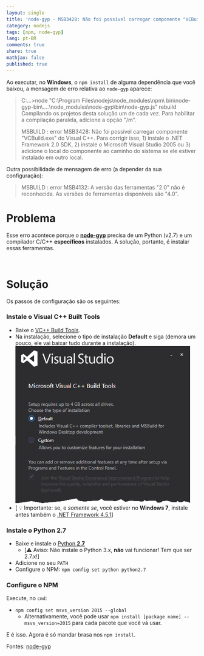 ```yaml
---
layout: single
title: 'node-gyp - MSB3428: Não foi possível carregar componente "VCBuild.exe" / MSB4132'
category: nodejs
tags: [npm, node-gyp]
lang: pt-BR
comments: true
share: true
mathjax: false
published: true
---
```


Ao executar, no **Windows**, o `npm install` de alguma dependência que você baixou, a mensagem de erro relativa ao `node-gyp` aparece:<br>

> C:\...>node "C:\Program Files\nodejs\node_modules\npm\ bin\node-gyp-bin\\..\..\node_modules\node-gyp\bin\node-gyp.js" rebuild
Compilando os projetos desta solução um de cada vez. Para habilitar a compilação paralela, adicione a opção "/m".
>
> MSBUILD : error MSB3428: Não foi possível carregar componente "VCBuild.exe" do Visual C++.
Para corrigir isso, 1) instale o .NET Framework 2.0 SDK, 2) instale o Microsoft Visual Studio 2005 ou 3) adicione
o local do componente ao caminho do sistema se ele estiver instalado em outro local.

<!--more-->

Outra possibilidade de mensagem de erro (a depender da sua configuração):

> MSBUILD : error MSB4132: A versão das ferramentas "2.0" não é reconhecida. As versões de ferramentas disponíveis são "4.0".

# Problema

Esse erro acontece porque o [**node-gyp**](https://github.com/nodejs/node-gyp) precisa de um Python (v2.7) e um compilador C/C++ **específicos** instalados. A solução, portanto, é instalar essas ferramentas.

<br>

# Solução

Os passos de configuração são os seguintes:

### Instale o **Visual C++ Built Tools**
- Baixe o [VC++ Build Tools](http://landinghub.visualstudio.com/visual-cpp-build-tools).
- Na instalação, selecione o tipo de instalação **Default** e siga (demora um pouco, ele vai baixar tudo durante a instalação).
<br> ![microsoft-visual-cpp-build-tools-install-default](/images/posts/microsoft-visual-cpp-build-tools-install-default.png)
- [ :bulb: Importante: se, e *somente se*, você estiver no **Windows 7**, instale antes também o [.NET Framework 4.5.1](http://www.microsoft.com/en-us/download/details.aspx?id=40773)]




### Instale o **Python 2.7**
- Baixe e instale o [Python **2.7**](https://www.python.org/downloads/)
  - [:warning: Aviso: Não instale o Python 3.x, **não** vai funcionar! Tem que ser 2.7.x!]
- Adicione no seu `PATH`
- Configure o NPM: `npm config set python python2.7`

### Configure o **NPM**

Execute, no `cmd`:

  - `npm config set msvs_version 2015 --global`
    - Alternativamente, você pode usar `npm install [package name] --msvs_version=2015` para cada pacote que você vá usar.

E é isso. Agora é só mandar brasa nos `npm install`.

Fontes: [node-gyp](https://github.com/nodejs/node-gyp/issues/629#issuecomment-153196245)
